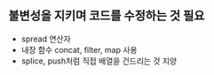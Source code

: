 ## 불변성을 지키며 코드를 수정하는 것 필요
- spread 연산자
- 내장 함수 concat, filter, map 사용
- splice, push처럼 직접 배열을 건드리는 것 지양